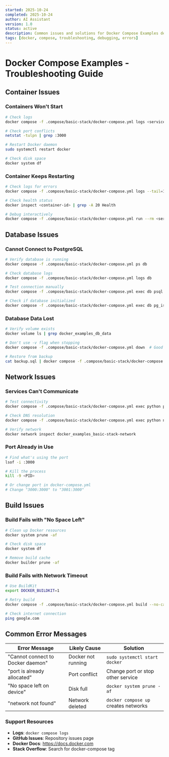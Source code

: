 ```yaml
---
started: 2025-10-24
completed: 2025-10-24
author: AI Assistant
version: 1.0
status: active
description: Common issues and solutions for Docker Compose Examples deployment
tags: [docker, compose, troubleshooting, debugging, errors]
---
```


# Docker Compose Examples - Troubleshooting Guide

## Container Issues

### Containers Won't Start
```bash
# Check logs
docker compose -f .compose/basic-stack/docker-compose.yml logs <service-name>

# Check port conflicts
netstat -tulpn | grep :3000

# Restart Docker daemon
sudo systemctl restart docker

# Check disk space
docker system df
```

### Container Keeps Restarting
```bash
# Check logs for errors
docker compose -f .compose/basic-stack/docker-compose.yml logs --tail=100 <service-name>

# Check health status
docker inspect <container-id> | grep -A 20 Health

# Debug interactively
docker compose -f .compose/basic-stack/docker-compose.yml run --rm <service-name> bash
```

## Database Issues

### Cannot Connect to PostgreSQL
```bash
# Verify database is running
docker compose -f .compose/basic-stack/docker-compose.yml ps db

# Check database logs
docker compose -f .compose/basic-stack/docker-compose.yml logs db

# Test connection manually
docker compose -f .compose/basic-stack/docker-compose.yml exec db psql -U user -d mydb

# Check if database initialized
docker compose -f .compose/basic-stack/docker-compose.yml exec db pg_isready
```

### Database Data Lost
```bash
# Verify volume exists
docker volume ls | grep docker_examples_db_data

# Don't use -v flag when stopping
docker compose -f .compose/basic-stack/docker-compose.yml down  # Good

# Restore from backup
cat backup.sql | docker compose -f .compose/basic-stack/docker-compose.yml exec -T db psql -U user mydb
```

## Network Issues

### Services Can't Communicate
```bash
# Test connectivity
docker compose -f .compose/basic-stack/docker-compose.yml exec python ping db

# Check DNS resolution
docker compose -f .compose/basic-stack/docker-compose.yml exec python nslookup db

# Verify network
docker network inspect docker_examples_basic-stack-network
```

### Port Already in Use
```bash
# Find what's using the port
lsof -i :3000

# Kill the process
kill -9 <PID>

# Or change port in docker-compose.yml
# Change "3000:3000" to "3001:3000"
```

## Build Issues

### Build Fails with "No Space Left"
```bash
# Clean up Docker resources
docker system prune -af

# Check disk space
docker system df

# Remove build cache
docker builder prune -af
```

### Build Fails with Network Timeout
```bash
# Use BuildKit
export DOCKER_BUILDKIT=1

# Retry build
docker compose -f .compose/basic-stack/docker-compose.yml build --no-cache

# Check internet connection
ping google.com
```

## Common Error Messages

| Error Message | Likely Cause | Solution |
|---------------|--------------|----------|
| "Cannot connect to Docker daemon" | Docker not running | `sudo systemctl start docker` |
| "port is already allocated" | Port conflict | Change port or stop other service |
| "No space left on device" | Disk full | `docker system prune -af` |
| "network not found" | Network deleted | `docker compose up` creates networks |

### Support Resources
- **Logs**: `docker compose logs`
- **GitHub Issues**: Repository issues page
- **Docker Docs**: https://docs.docker.com
- **Stack Overflow**: Search for docker-compose tag
